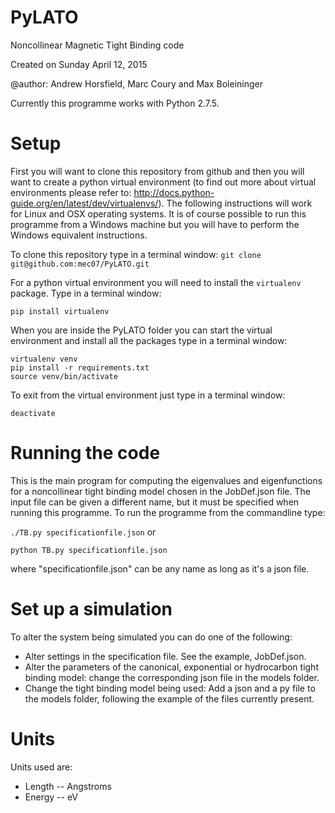 # PyLATO
Noncollinear Magnetic Tight Binding code

Created on Sunday April 12, 2015

@author: Andrew Horsfield, Marc Coury and Max Boleininger

Currently this programme works with Python 2.7.5.

# Setup
First you will want to clone this repository from github and then you will want to create a python virtual environment (to find out more about virtual environments please refer to: http://docs.python-guide.org/en/latest/dev/virtualenvs/).
The following instructions will work for Linux and OSX operating systems.
It is of course possible to run this programme from a Windows machine but you will have to perform the Windows equivalent instructions.

To clone this repository type in a terminal window:
```git clone git@github.com:mec07/PyLATO.git```

For a python virtual environment you will need to install the `virtualenv` package. Type in a terminal window:

```pip install virtualenv```

When you are inside the PyLATO folder you can start the virtual environment and install all the packages type in a terminal window:

```
virtualenv venv
pip install -r requirements.txt
source venv/bin/activate
```

To exit from the virtual environment just type in a terminal window:

```deactivate```

# Running the code
This is the main program for computing the eigenvalues and eigenfunctions for a noncollinear tight binding model chosen in the JobDef.json file. The input file can be given a different name, but it must be specified when running this programme. To run the programme from the commandline type:

```./TB.py specificationfile.json```
or

```python TB.py specificationfile.json```

where "specificationfile.json" can be any name as long as it's a json file.


# Set up a simulation
To alter the system being simulated you can do one of the following:
  * Alter settings in the specification file. See the example, JobDef.json.
  * Alter the parameters of the canonical, exponential or hydrocarbon tight binding model: change the corresponding json file in the models folder.
  * Change the tight binding model being used: Add a json and a py file to the models folder, following the example of the files currently present.


# Units
Units used are:
  * Length -- Angstroms
  * Energy -- eV
